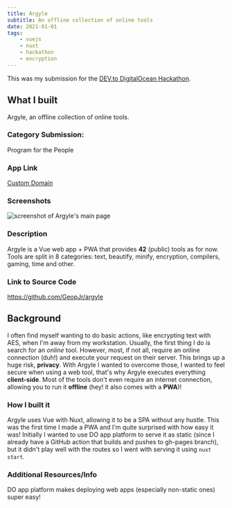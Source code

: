 ```yaml
---
title: Argyle
subtitle: An offline collection of online tools
date: 2021-01-01
tags:
    - vuejs
    - nuxt
    - hackathon
    - encryption
---
```


This was my submission for the [DEV.to DigitalOcean Hackathon](https://dev.to/devteam/announcing-the-digitalocean-app-platform-hackathon-on-dev-2i1k).

## What I built
Argyle, an offline collection of online tools.

### Category Submission: 
Program for the People

### App Link
[Custom Domain](https://argyle.geopjr.dev/)

### Screenshots
![screenshot of Argyle's main page](https://i.imgur.com/5cjMyoo.png)

### Description
 Argyle is a Vue web app + PWA that provides **42** (public) tools as for now. Tools are split in 8 categories: text, beautify, minify, encryption, compilers, gaming, time and other.

### Link to Source Code
https://github.com/GeopJr/argyle


## Background
I often find myself wanting to do basic actions, like encrypting text with AES, when I'm away from my workstation. Usually, the first thing I do is search for an *online* tool. However, most, if not all, require an online connection (duh!) and execute your request on their server. This brings up a huge risk, **privacy**. With Argyle I wanted to overcome those, I wanted to feel secure when using a web tool, that's why Argyle executes everything **client-side**. Most of the tools don't even require an internet connection, allowing you to run it **offline** (hey! it also comes with a **PWA**)!

### How I built it 
Argyle uses Vue with Nuxt, allowing it to be a SPA without any hustle. This was the first time I made a PWA and I'm quite surprised with how easy it was!
Initially I wanted to use DO app platform to serve it as static (since I already have a GitHub action that builds and pushes to gh-pages branch), but it didn't play well with the routes so I went with serving it using `nuxt start`.

### Additional Resources/Info
DO app platform makes deploying web apps (especially non-static ones) super easy!
